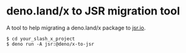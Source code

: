 # deno.land/x to JSR migration tool

A tool to help migrating a deno.land/x package to [jsr.io](https://jsr.io/).

```shellsession
$ cd your_slash_x_project
$ deno run -A jsr:@deno/x-to-jsr
```
